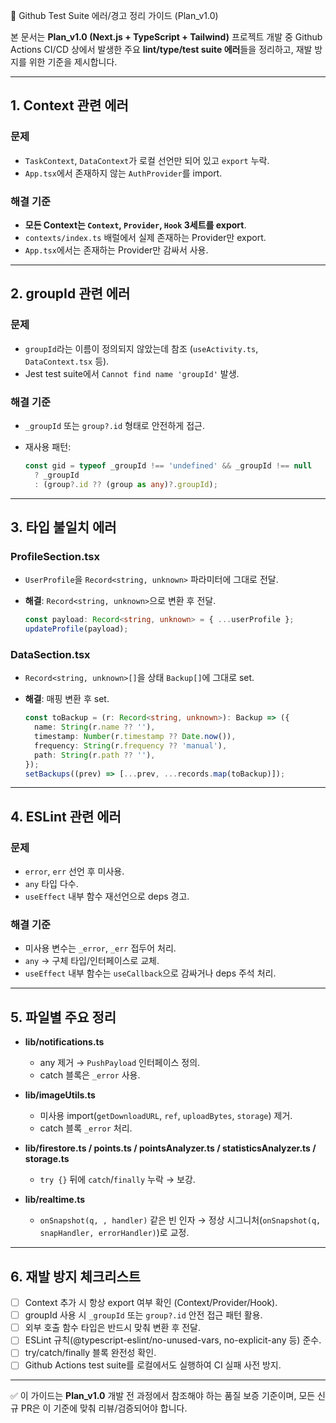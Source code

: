 📑 Github Test Suite 에러/경고 정리 가이드 (Plan\_v1.0)

본 문서는 **Plan\_v1.0 (Next.js + TypeScript + Tailwind)** 프로젝트 개발 중 Github Actions CI/CD 상에서 발생한 주요 **lint/type/test suite 에러**들을 정리하고, 재발 방지를 위한 기준을 제시합니다.

---

## 1. Context 관련 에러

### 문제

* `TaskContext`, `DataContext`가 로컬 선언만 되어 있고 `export` 누락.
* `App.tsx`에서 존재하지 않는 `AuthProvider`를 import.

### 해결 기준

* **모든 Context는 `Context`, `Provider`, `Hook` 3세트를 export**.
* `contexts/index.ts` 배럴에서 실제 존재하는 Provider만 export.
* `App.tsx`에서는 존재하는 Provider만 감싸서 사용.

---

## 2. groupId 관련 에러

### 문제

* `groupId`라는 이름이 정의되지 않았는데 참조 (`useActivity.ts`, `DataContext.tsx` 등).
* Jest test suite에서 `Cannot find name 'groupId'` 발생.

### 해결 기준

* `_groupId` 또는 `group?.id` 형태로 안전하게 접근.
* 재사용 패턴:

  ```ts
  const gid = typeof _groupId !== 'undefined' && _groupId !== null
    ? _groupId
    : (group?.id ?? (group as any)?.groupId);
  ```

---

## 3. 타입 불일치 에러

### ProfileSection.tsx

* `UserProfile`을 `Record<string, unknown>` 파라미터에 그대로 전달.
* **해결**: `Record<string, unknown>`으로 변환 후 전달.

  ```ts
  const payload: Record<string, unknown> = { ...userProfile };
  updateProfile(payload);
  ```

### DataSection.tsx

* `Record<string, unknown>[]`을 상태 `Backup[]`에 그대로 set.
* **해결**: 매핑 변환 후 set.

  ```ts
  const toBackup = (r: Record<string, unknown>): Backup => ({
    name: String(r.name ?? ''),
    timestamp: Number(r.timestamp ?? Date.now()),
    frequency: String(r.frequency ?? 'manual'),
    path: String(r.path ?? ''),
  });
  setBackups((prev) => [...prev, ...records.map(toBackup)]);
  ```

---

## 4. ESLint 관련 에러

### 문제

* `error`, `err` 선언 후 미사용.
* `any` 타입 다수.
* `useEffect` 내부 함수 재선언으로 deps 경고.

### 해결 기준

* 미사용 변수는 `_error`, `_err` 접두어 처리.
* `any` → 구체 타입/인터페이스로 교체.
* `useEffect` 내부 함수는 `useCallback`으로 감싸거나 deps 주석 처리.

---

## 5. 파일별 주요 정리

* **lib/notifications.ts**

  * any 제거 → `PushPayload` 인터페이스 정의.
  * catch 블록은 `_error` 사용.

* **lib/imageUtils.ts**

  * 미사용 import(`getDownloadURL`, `ref`, `uploadBytes`, `storage`) 제거.
  * catch 블록 `_error` 처리.

* **lib/firestore.ts / points.ts / pointsAnalyzer.ts / statisticsAnalyzer.ts / storage.ts**

  * `try {}` 뒤에 `catch`/`finally` 누락 → 보강.

* **lib/realtime.ts**

  * `onSnapshot(q, , handler)` 같은 빈 인자 → 정상 시그니처(`onSnapshot(q, snapHandler, errorHandler)`)로 교정.

---

## 6. 재발 방지 체크리스트

* [ ] Context 추가 시 항상 export 여부 확인 (Context/Provider/Hook).
* [ ] groupId 사용 시 `_groupId` 또는 `group?.id` 안전 접근 패턴 활용.
* [ ] 외부 호출 함수 타입은 반드시 맞춰 변환 후 전달.
* [ ] ESLint 규칙(@typescript-eslint/no-unused-vars, no-explicit-any 등) 준수.
* [ ] try/catch/finally 블록 완전성 확인.
* [ ] Github Actions test suite를 로컬에서도 실행하여 CI 실패 사전 방지.

---

✅ 이 가이드는 **Plan\_v1.0** 개발 전 과정에서 참조해야 하는 품질 보증 기준이며, 모든 신규 PR은 이 기준에 맞춰 리뷰/검증되어야 합니다.
